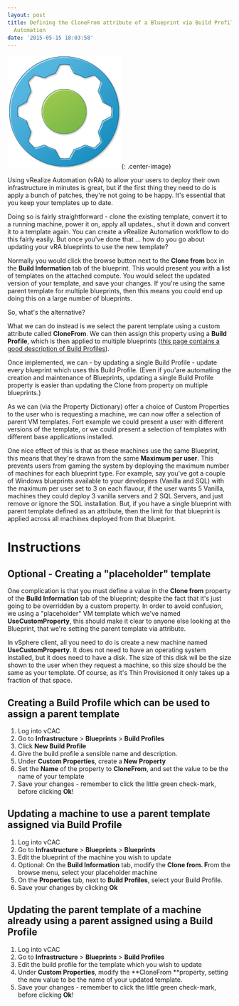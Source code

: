 ```yaml
---
layout: post
title: Defining the CloneFrom attribute of a Blueprint via Build Profile in vRealize
  Automation
date: '2015-05-15 18:03:58'
---
```



![vRealize Automation](/assets/vRA-Product-Icon-Mac_0.png){: .center-image}

Using vRealize Automation (vRA) to allow your users to deploy their own infrastructure in minutes is great, but if the first thing they need to do is apply a bunch of patches, they're not going to be happy. It's essential that you keep your templates up to date.

Doing so is fairly straightforward  - clone the existing template, convert it to a running machine, power it on, apply all updates., shut it down and convert it to a template again. You can create a vRealize Automation workflow to do this fairly easily. But once you've done that ... how do you go about updating your vRA blueprints to use the new template?

Normally you would click the browse button next to the **Clone from** box in the **Build Information** tab of the blueprint. This would present you with a list of templates on the attached compute. You would select the updated version of your template, and save your changes. If you're using the same parent template for multiple blueprints, then this means you could end up doing this on a large number of blueprints.

So, what's the alternative?

What we can do instead is we select the parent template using a custom attribute called **CloneFrom**. We can then assign this property using a **Build Profile**, which is then applied to multiple blueprints ([this page contains a good description of Build Profiles](http://www.virtualizationteam.com/cloud/vcac-6-custom-properties-build-profiles-property-dictionary.html)).

Once implemented, we can  - by updating a single Build Profile  - update every blueprint which uses this Build Profile. (Even if you'are automating the creation and maintenance of Blueprints, updating a single Build Profile property is easier than updating the Clone from property on multiple blueprints.)

As we can (via the Property Dictionary) offer a choice of Custom Properties to the user who is requesting a machine, we can now offer a selection of parent VM templates. Fort example we could present a user with different versions of the template, or we could present a selection of templates with different base applications installed.

One nice effect of this is that as these machines use the same Blueprint, this means that they're drawn from the same **Maximum per user**. This prevents users from gaming the system by deploying the maximum number of machines for each blueprint type. For example, say you've got a couple of Windows blueprints available to your developers (Vanilla and SQL) with the maximum per user set to 3 on each flavour, if the user wants 5 Vanilla, machines they could deploy 3 vanilla servers and 2 SQL Servers, and just remove or ignore the SQL installation. But, if you have a single blueprint with parent template defined as an attribute, then the limit for that blueprint is applied across all machines deployed from that blueprint.


# Instructions


## Optional  - Creating a "placeholder" template

One complication is that you must define a value in the **Clone from** property of the **Build Information** tab of the blueprint; despite the fact that it's just going to be overridden by a custom property. In order to avoid confusion, we using a "placeholder" VM template which we've named **UseCustomProperty**, this should make it clear to anyone else looking at the Blueprint, that we're setting the parent template via attribute.

In vSphere client, all you need to do is create a new machine named **UseCustomProperty**. It does not need to have an operating system installed, but it does need to have a disk. The size of this disk wil be the size shown to the user when they request a machine, so this size should be the same as your template. Of course, as it's Thin Provisioned it only takes up a fraction of that space.


## Creating a Build Profile which can be used to assign a parent template

1. Log into vCAC
2. Go to **Infrastructure** > **Blueprints** > **Build Profiles**
3. Click **New Build Profile**
4. Give the build profile a sensible name and description.
5. Under **Custom Properties**, create a **New Property**
6. Set the **Name** of the property to **CloneFrom**, and set the value to be the name of your template
7. Save your changes  - remember to click the little green check-mark, before clicking **Ok**!


## Updating a machine to use a parent template assigned via Build Profile

1. Log into vCAC
2. Go to **Infrastructure** > **Blueprints** > **Blueprints**
3. Edit the blueprint of the machine you wish to update
4. Optional: On the **Build Information** tab, modify the **Clone from. F**rom the browse menu, select your placeholder machine
5. On the **Properties** tab, next to **Build Profiles**, select your Build Profile.
6. Save your changes by clicking **Ok**


## Updating the parent template of a machine already using a parent assigned using a Build Profile

1. Log into vCAC
2. Go to **Infrastructure** > **Blueprints** > **Build Profiles**
3. Edit the build profile for the template which you wish to update
4. Under **Custom Properties**, modify the **CloneFrom **property, setting the new value to be the name of your updated template.
5. Save your changes  - remember to click the little green check-mark, before clicking **Ok**!


